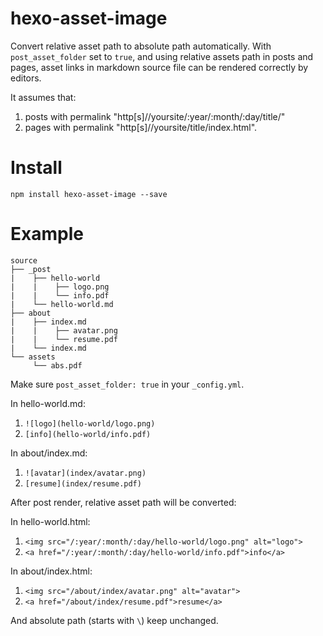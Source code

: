 # hexo-asset-image

Convert relative asset path to absolute path automatically. 
With `post_asset_folder` set to `true`, and using relative assets path in posts and pages, asset links in markdown source file can be rendered correctly by editors.

It assumes that:
1. posts with permalink "http[s]//yoursite/:year/:month/:day/title/"
2. pages with permalink "http[s]//yoursite/title/index.html".


# Install

```shell
npm install hexo-asset-image --save
```

# Example

```shell
source
├── _post
|    ├── hello-world
|    |    ├── logo.png
|    |    └── info.pdf
|    └── hello-world.md
├── about
|    ├── index.md
|    |    ├── avatar.png
|    |    └── resume.pdf
|    └── index.md
└── assets
     └── abs.pdf
```

Make sure `post_asset_folder: true` in your `_config.yml`.

In hello-world.md:
1. `![logo](hello-world/logo.png)` 
2. `[info](hello-world/info.pdf)`

In about/index.md:
1. `![avatar](index/avatar.png)`
2. `[resume](index/resume.pdf)`

After post render, relative asset path will be converted:

In hello-world.html:
1. `<img src="/:year/:month/:day/hello-world/logo.png" alt="logo">`
2. `<a href="/:year/:month/:day/hello-world/info.pdf">info</a>`

In about/index.html:
1. `<img src="/about/index/avatar.png" alt="avatar">`
2. `<a href="/about/index/resume.pdf">resume</a>`

And absolute path (starts with `\`) keep unchanged.